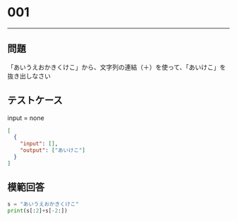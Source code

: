 # 001

---

## 問題

「あいうえおかきくけこ」から、文字列の連結（＋）を使って、「あいけこ」を抜き出しなさい

## テストケース

input = none

```json
[
  {
    "input": [],
    "output": ["あいけこ"]
  }
]
```

## 模範回答

```python
s = "あいうえおかきくけこ"
print(s[:2]+s[-2:])
```
